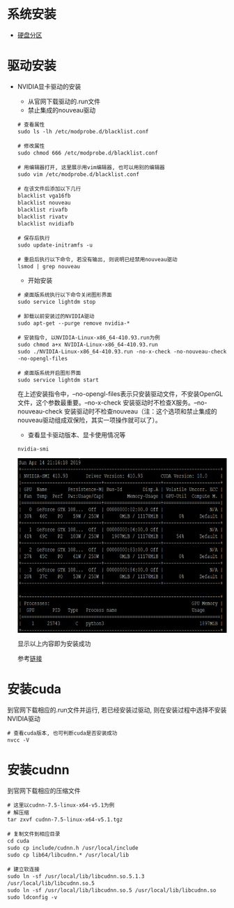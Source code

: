 # 系统安装
* [硬盘分区](https://blog.csdn.net/u012052268/article/details/77145427)

# 驱动安装

- NVIDIA显卡驱动的安装
  - 从官网下载驱动的.run文件
  - 禁止集成的nouveau驱动
  ```
  # 查看属性
  sudo ls -lh /etc/modprobe.d/blacklist.conf

  # 修改属性
  sudo chmod 666 /etc/modprobe.d/blacklist.conf

  # 用编辑器打开, 这里展示用vim编辑器, 也可以用别的编辑器
  sudo vim /etc/modprobe.d/blacklist.conf

  # 在该文件后添加以下几行
  blacklist vga16fb
  blacklist nouveau
  blacklist rivafb
  blacklist rivatv
  blacklist nvidiafb

  # 保存后执行
  sudo update-initramfs -u

  # 重启后执行以下命令, 若没有输出, 则说明已经禁用nouveau驱动
  lsmod | grep nouveau
  ```
  - 开始安装
  ```
  # 桌面版系统执行以下命令关闭图形界面
  sudo service lightdm stop

  # 卸载以前安装过的NVIDIA驱动
  sudo apt-get --purge remove nvidia-*

  # 安装指令, 以NVIDIA-Linux-x86_64-410.93.run为例
  sudo chmod a+x NVIDIA-Linux-x86_64-410.93.run
  sudo ./NVIDIA-Linux-x86_64-410.93.run -no-x-check -no-nouveau-check -no-opengl-files

  # 桌面版系统开启图形界面
  sudo service lightdm start
  ```
  在上述安装指令中，–no-opengl-files表示只安装驱动文件，不安装OpenGL文件，这个参数最重要。–no-x-check 安装驱动时不检查X服务。–no-nouveau-check 安装驱动时不检查nouveau（注：这个选项和禁止集成的nouveau驱动组成双保险，其实一项操作就可以了）。

  - 查看显卡驱动版本、显卡使用情况等
  ```
  nvidia-smi
  ```
  <img src="image/nvidia_smi_output.png" align="center" height="400" width="600"/>  

  显示以上内容即为安装成功  

  参考[链接](https://blog.csdn.net/qq_30163461/article/details/80314630)

# 安装cuda
到官网下载相应的.run文件并运行, 若已经安装过驱动, 则在安装过程中选择不安装NVIDIA驱动
```
# 查看cuda版本, 也可判断cuda是否安装成功
nvcc -V
```

# 安装cudnn
到官网下载相应的压缩文件
```
# 这里以cudnn-7.5-linux-x64-v5.1为例
# 解压缩
tar zxvf cudnn-7.5-linux-x64-v5.1.tgz

# 复制文件到相应目录
cd cuda
sudo cp include/cudnn.h /usr/local/include
sudo cp lib64/libcudnn.* /usr/local/lib

# 建立软连接
sudo ln -sf /usr/local/lib/libcudnn.so.5.1.3 /usr/local/lib/libcudnn.so.5
sudo ln -sf /usr/local/lib/libcudnn.so.5 /usr/local/lib/libcudnn.so
sudo ldconfig -v
```
